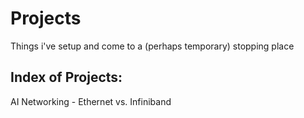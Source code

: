 # Projects

 Things i've setup and come to a (perhaps temporary) stopping place  

## Index of Projects:  

AI Networking - Ethernet vs. Infiniband  
